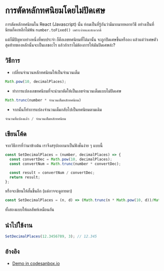 # การตัดหลักทศนิยมโดยไม่ปัดเศษ

การตัดหลักทศนิยมใน React (Javascript) นั้น ย่อมเป็นที่รู้กันว่ามีมากมายหลายวิธี อย่างเป็นที่นิยมก็คงหลีกไม่พ้น `number.toFixed() เพราะง่ายและสะดวกดี`



แต่ก็มีปัญหาอย่างหนึ่งที่พบประจำ ก็คือเลขทศนิยมที่ได้มานั้น จะถูกปัดเศษขึ้นหรือลง แล้วแต่ว่าเศษตัวสุดท้ายของหลักนั้นจะเป็นเลขอะไร แล้วถ้าเราไม่ต้องการให้มันปัดเศษล่ะ?



## วิธีการ

* เปลี่ยนจำนวนหลักทศนิยมให้เป็นจำนวนเต็ม

```javascript
Math.pow(10, decimalPlaces);
```

* ทำการแปลงเลขทศนิยมที่จะนำมาตัดให้เป็นเลขจำนวนเต็มแบบไม่ปัดเศษ

```javascript
Math.trunc(number * จำนวนเต็มหลักทศนิยม)
```

* จากนั้นก็ทำการแปลงจำนวนเต็มกลับไปเป็นทศนิยมตามเดิม

```javascript
จำนวนที่แปลงแล้ว / จำนวนเต็มหลักทศนิยม
```

## เขียนโค้ด

จากวิธีการที่ว่ามาข้างต้น เราจึงสรุปออกมาเป็นฟังชั่นง่าย ๆ แบบนี้

```javascript
const SetDecimalPlaces = (number, decimalPlaces) => {
  const convertDec = Math.pow(10, decimalPlaces);
  const convertNum = Math.trunc(number * convertDec);

  const result = convertNum / convertDec;
  return result;
};
```

หรือจะเขียนให้สั้นขึ้นอีก (แต่อาจจะดูลายตา)

```javascript
const SetDecimalPlaces = (n, d) => (Math.trunc(n * Math.pow(10, d))/Math.pow(10, d))
```

ทั้งสองแบบให้ผลลัพท์เหมือนกัน&#x20;



## นำไปใช้งาน

```javascript
SetDecimalPlaces(12.3456789, 3); // 12.345
```

## อ้างอิง

* [Demo in codesanbox.io](https://codesandbox.io/s/setdecimalplaces-2qdwxp)

